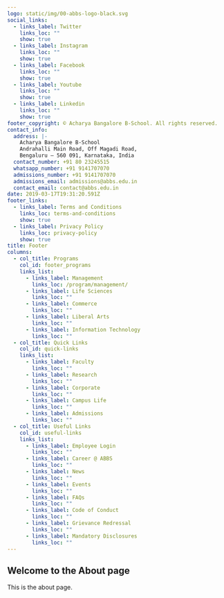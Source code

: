 ```yaml
---
logo: static/img/00-abbs-logo-black.svg
social_links:
  - links_label: Twitter
    links_loc: ""
    show: true
  - links_label: Instagram
    links_loc: ""
    show: true
  - links_label: Facebook
    links_loc: ""
    show: true
  - links_label: Youtube
    links_loc: ""
    show: true
  - links_label: Linkedin
    links_loc: ""
    show: true
footer_copyright: © Acharya Bangalore B-School. All rights reserved.
contact_info:
  address: |-
    Acharya Bangalore B-School
    Andrahalli Main Road, Off Magadi Road,
    Bengaluru – 560 091, Karnataka, India 
  contact_number: +91 80 23245515
  whatsapp_number: +91 9141707070
  admissions_number: +91 9141707070
  admissions_email: admissions@abbs.edu.in
  contact_email: contact@abbs.edu.in
date: 2019-03-17T19:31:20.591Z
footer_links:
  - links_label: Terms and Conditions
    links_loc: terms-and-conditions
    show: true
  - links_label: Privacy Policy
    links_loc: privacy-policy
    show: true
title: Footer
columns:
  - col_title: Programs
    col_id: footer_programs
    links_list:
      - links_label: Management
        links_loc: /program/management/
      - links_label: Life Sciences
        links_loc: ""
      - links_label: Commerce
        links_loc: ""
      - links_label: Liberal Arts
        links_loc: ""
      - links_label: Information Technology
        links_loc: ""
  - col_title: Quick Links
    col_id: quick-links
    links_list:
      - links_label: Faculty
        links_loc: ""
      - links_label: Research
        links_loc: ""
      - links_label: Corporate
        links_loc: ""
      - links_label: Campus Life
        links_loc: ""
      - links_label: Admissions
        links_loc: ""
  - col_title: Useful Links
    col_id: useful-links
    links_list:
      - links_label: Employee Login
        links_loc: ""
      - links_label: Career @ ABBS
        links_loc: ""
      - links_label: News
        links_loc: ""
      - links_label: Events
        links_loc: ""
      - links_label: FAQs
        links_loc: ""
      - links_label: Code of Conduct
        links_loc: ""
      - links_label: Grievance Redressal
        links_loc: ""
      - links_label: Mandatory Disclosures
        links_loc: ""
---
```


## Welcome to the About page

This is the about page.
